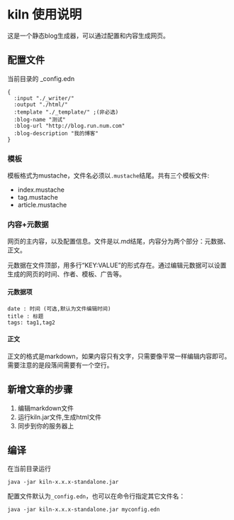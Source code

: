# kiln 使用说明

这是一个静态blog生成器，可以通过配置和内容生成网页。

## 配置文件

当前目录的 _config.edn

```
{
  :input "./_writer/"
  :output "./html/"
  :template "./_template/" ;(非必选)
  :blog-name "测试"
  :blog-url "http://blog.run.num.com"
  :blog-description "我的博客"
}
```

### 模板

模板格式为mustache，文件名必须以`.mustache`结尾。共有三个模板文件:

* index.mustache
* tag.mustache
* article.mustache

### 内容+元数据

网页的主内容，以及配置信息。文件是以.md结尾，内容分为两个部分：元数据、正文。

元数据在文件顶部，用多行“KEY:VALUE”的形式存在。通过编辑元数据可以设置生成的网页的时间、作者、模板、广告等。

#### 元数据项

```
date : 时间 (可选,默认为文件编辑时间)  
title : 标题  
tags: tag1,tag2
```

#### 正文

正文的格式是markdown，如果内容只有文字，只需要像平常一样编辑内容即可。需要注意的是段落间需要有一个空行。

## 新增文章的步骤

1. 编辑markdown文件
2. 运行kiln.jar文件,生成html文件
3. 同步到你的服务器上

## 编译

在当前目录运行

```shell
java -jar kiln-x.x.x-standalone.jar
```

配置文件默认为`_config.edn`，也可以在命令行指定其它文件名：
```shell
java -jar kiln-x.x.x-standalone.jar myconfig.edn
```


